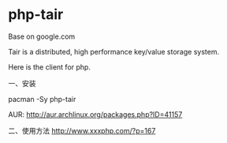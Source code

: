 # php-tair
Base on google.com

Tair is a distributed, high performance key/value storage system.

Here is the client for php.




一、安装

 pacman -Sy php-tair
 
 AUR: http://aur.archlinux.org/packages.php?ID=41157 
 

 
二、使用方法
  http://www.xxxphp.com/?p=167
